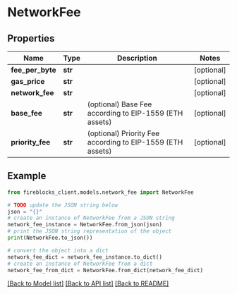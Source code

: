 # NetworkFee


## Properties

Name | Type | Description | Notes
------------ | ------------- | ------------- | -------------
**fee_per_byte** | **str** |  | [optional] 
**gas_price** | **str** |  | [optional] 
**network_fee** | **str** |  | [optional] 
**base_fee** | **str** | (optional) Base Fee according to EIP-1559 (ETH assets) | [optional] 
**priority_fee** | **str** | (optional) Priority Fee according to EIP-1559 (ETH assets) | [optional] 

## Example

```python
from fireblocks_client.models.network_fee import NetworkFee

# TODO update the JSON string below
json = "{}"
# create an instance of NetworkFee from a JSON string
network_fee_instance = NetworkFee.from_json(json)
# print the JSON string representation of the object
print(NetworkFee.to_json())

# convert the object into a dict
network_fee_dict = network_fee_instance.to_dict()
# create an instance of NetworkFee from a dict
network_fee_from_dict = NetworkFee.from_dict(network_fee_dict)
```
[[Back to Model list]](../README.md#documentation-for-models) [[Back to API list]](../README.md#documentation-for-api-endpoints) [[Back to README]](../README.md)


